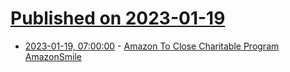 # [Published on 2023-01-19](index.md)

* [2023-01-19, 07:00:00](https://news.slashdot.org/story/23/01/19/0330216/amazon-to-close-charitable-program-amazonsmile?utm_source=rss1.0mainlinkanon&utm_medium=feed) - [Amazon To Close Charitable Program AmazonSmile](https://news.slashdot.org/story/23/01/19/0330216/amazon-to-close-charitable-program-amazonsmile?utm_source=rss1.0mainlinkanon&utm_medium=feed)
